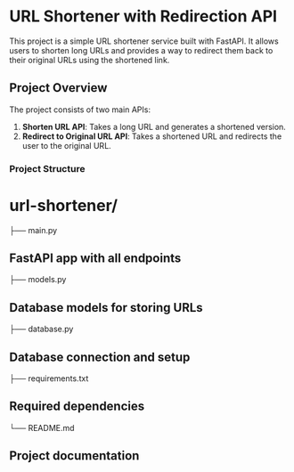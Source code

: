 # URL Shortener with Redirection API

This project is a simple URL shortener service built with FastAPI. It allows users to shorten long URLs and provides a way to redirect them back to their original URLs using the shortened link.

## Project Overview

The project consists of two main APIs:

1. **Shorten URL API**: Takes a long URL and generates a shortened version.
2. **Redirect to Original URL API**: Takes a shortened URL and redirects the user to the original URL.

### Project Structure

# url-shortener/ 
├── main.py 
## FastAPI app with all endpoints 
├── models.py 
## Database models for storing URLs 
├── database.py 
## Database connection and setup 
├── requirements.txt 
## Required dependencies 
└── README.md 

## Project documentation